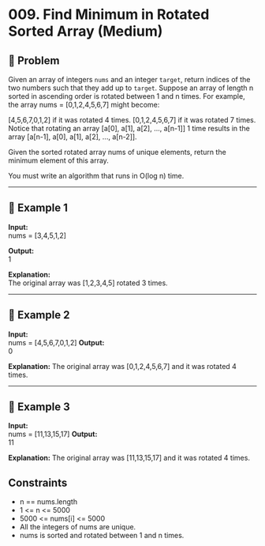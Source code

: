 # 009.  Find Minimum in Rotated Sorted Array (Medium)

## 📌 Problem
Given an array of integers `nums` and an integer `target`, return indices of the two numbers such that they add up to `target`.
Suppose an array of length n sorted in ascending order is rotated between 1 and n times. For example, the array nums = [0,1,2,4,5,6,7] might become:

[4,5,6,7,0,1,2] if it was rotated 4 times.
[0,1,2,4,5,6,7] if it was rotated 7 times.
Notice that rotating an array [a[0], a[1], a[2], ..., a[n-1]] 1 time results in the array [a[n-1], a[0], a[1], a[2], ..., a[n-2]].

Given the sorted rotated array nums of unique elements, return the minimum element of this array.

You must write an algorithm that runs in O(log n) time.
 

---

## 🔹 Example 1
**Input:**  
nums = [3,4,5,1,2]

**Output:**  
1

**Explanation:**  
 The original array was [1,2,3,4,5] rotated 3 times.

---

## 🔹 Example 2
**Input:**  
nums = [4,5,6,7,0,1,2]
**Output:**  
0

**Explanation:** 
The original array was [0,1,2,4,5,6,7] and it was rotated 4 times.

---


## 🔹 Example 3
**Input:**  
nums = [11,13,15,17]
**Output:**  
11

**Explanation:** 
The original array was [11,13,15,17] and it was rotated 4 times. 

## Constraints

- n == nums.length
- 1 <= n <= 5000
- 5000 <= nums[i] <= 5000
- All the integers of nums are unique.
- nums is sorted and rotated between 1 and n times.


